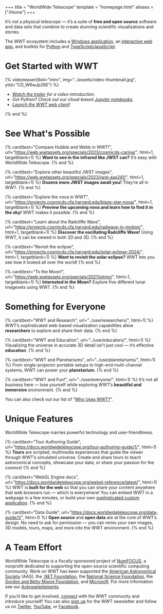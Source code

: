 +++
title = "WorldWide Telescope"
template = "homepage.html"
aliases = ["/Home"]
+++

It’s not a physical telescope — it’s a suite of **free and open source**
software and data sets that combine to create stunning scientific
visualizations and stories.

The WWT ecosystem includes a [Windows application][windows-client], an
[interactive web app][web-client], and toolkits for [Python][pywwt] and
[TypeScript/JavaScript][webgl].

[windows-client]: @/download/_index.md#windows-client
[web-client]: /webclient/
[pywwt]: https://pywwt.readthedocs.io/
[webgl]: https://docs.worldwidetelescope.org/webgl-reference/latest/


# Get Started with WWT

{% videoteaser(lbid="intro", img="../assets/video-thumbnail.jpg", ytid="CD_W6wJp26E") %}
<ul>
  <li><i><a href="#intro">Watch the trailer</a> for a video introduction.</i></li>
  <li><i>Got Python? Check out our
    cloud-based <a href="https://pywwt.readthedocs.io/en/stable/#quick-start">Jupyter notebooks</a>.</i></li>
  <li><i><a href="/webclient/">Launch the WWT web client</a>!</i></li>
</ul>
{% end %}


# See What's Possible

<section class="flex-cards">

{% card(text="Compare Hubble and Webb in WWT!", url="https://web.wwtassets.org/specials/2023/cosmicds-carina/", html=1, targetblank=1) %}
<b>Want to see in the infrared like JWST can?</b> It’s easy with WorldWide Telescope.
{% end %}

{% card(text="Explore other beautiful JWST images", url="https://web.wwtassets.org/specials/2023/jwst-aas241/", html=1, targetblank=1) %}
<b>Dozens more JWST images await you!</b> They’re all in WWT.
{% end %}

{% card(text="Explore the nova in WWT", url="https://projects.cosmicds.cfa.harvard.edu/blaze-star-nova/", html=1, targetblank=1) %}
<b>Preview the upcoming nova and learn how to find it in the sky!</b> WWT makes it possible.
{% end %}

{% card(text="Learn about the Radcliffe Wave", url="https://projects.cosmicds.cfa.harvard.edu/radwave-in-motion/", html=1, targetblank=1) %}
<b>Discover the oscillating Radcliffe Wave!</b> Using WWT, it can be viewed in both 2D and 3D.
{% end %}

{% card(text="Revisit the eclipse", url="https://projects.cosmicds.cfa.harvard.edu/solar-eclipse-2024/", html=1, targetblank=1) %}
<b>Want to revisit the solar eclipse?</b> WWT lets you see how it looked all over the world!
{% end %}

{% card(text="To the Moon!", url="https://web.wwtassets.org/specials/2021/iotmn/", html=1, targetblank=1) %}
<b>Interested in the Moon?</b> Explore five different lunar imagesets using WWT.
{% end %}

</section>


# Something for Everyone

<section class="flex-cards">

{% card(text="WWT and Research", url="../use/researchers/", html=1) %}
WWT’s sophisticated web-based visualization capabilities allow
<b>researchers</b> to explore and share their data.
{% end %}

{% card(text="WWT and Education", url="../use/educators/", html=1) %}
Visualizing the universe in accurate 3D detail isn’t just cool — it’s
effective <b>education</b>.
{% end %}

</section>
<section class="flex-cards">

{% card(text="WWT and Planetariums", url="../use/planetariums/", html=1) %}
From single-projector portable setups to high-end multi-channel systems, WWT
can power your <b>planetarium</b>.
{% end %}

{% card(text="WWT and Fun!", url="../use/everyone/", html=1) %}
It’s not all business here — lose yourself while exploring WWT’s <b>beautiful
and immersive</b> environment.
{% end %}

</section>

You can also check out our list of “[Who Uses WWT?](../learn/who-uses/)”.


# Unique Features

WorldWide Telescope marries powerful technology and user-friendliness.

<section class="flex-cards">

{% card(text="Tour Authoring Guide", url="https://docs.worldwidetelescope.org/tour-authoring-guide/1/", html=1) %}
<b>Tours</b> are scripted, multimedia experiences that guide the viewer
through WWT’s simulated universe. Create and share tours to teach astronomical
concepts, showcase your data, or share your passion for the cosmos!
{% end %}

{% card(text="WebGL Engine docs", url="https://docs.worldwidetelescope.org/webgl-reference/latest/", html=1) %}
WWT is <b>built for the web</b> so that you can share your content anywhere
that web browsers run — which is everywhere! You can embed WWT in a webpage
in a few minutes, or build your own <a
href="http://cxc.harvard.edu/csc2/wwt.html">sophisticated custom
application</a>.
{% end %}

{% card(text="Data Guide", url="https://docs.worldwidetelescope.org/data-guide/1/", html=1) %}
<b>Open source</b> and <b>open data</b> are at the core of WWT’s design. No
need to ask for permission — you can remix your own images, 3D models, tours,
maps, and more into the WWT environment.
{% end %}

</section>


# A Team Effort

WorldWide Telescope is a fiscally sponsored project of
[NumFOCUS](https://numfocus.org/), a nonprofit dedicated to supporting the
open-source scientific computing community. Work on WWT has been supported the
[American Astronomical Society][aas] (AAS), the [.NET Foundation][dnf], the
[National Science Foundation][nsf], the [Gordon and Betty Moore
Foundation][moore], and [Microsoft]. For more information see our
[Acknowledgments][acknowledgments].

[aas]: https://aas.org/
[dnf]: https://dotnetfoundation.org/
[nsf]: https://www.nsf.gov/
[moore]: https://www.moore.org/
[Microsoft]: https://www.microsoft.com/
[acknowledgments]: @/about/acknowledgments.md

If you’d like to get involved, [connect](@/connect.md) with the WWT community
and introduce yourself! You can also [sign up] for the WWT newsletter and
follow us on [Twitter], [YouTube], or [Facebook].

[sign up]: https://bit.ly/wwt-signup
[Twitter]: https://twitter.com/wwtelescope
[YouTube]: https://www.youtube.com/c/AASWorldWideTelescope
[Facebook]: https://facebook.com/wwtelescope

